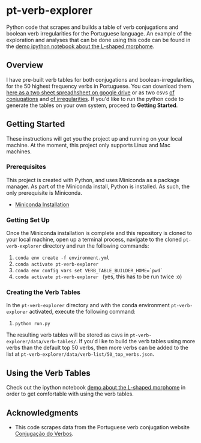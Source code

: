 # pt-verb-explorer

Python code that scrapes and builds a table of verb conjugations and boolean verb irregularities for the Portuguese language.
An example of the exploration and analyses that can be done using this code can be found in the [demo ipython notebook about the L-shaped morphome](https://github.com/bfeif/pt-verb-explorer/blob/master/Demo%2C%20L-shaped%20Morphome.ipynb).

## Overview

I have pre-built verb tables for both conjugations and boolean-irregularities, for the 50 highest frequency verbs in Portuguese. You can download them [here as a two sheet spreadhsheet on google drive](https://docs.google.com/spreadsheets/d/1tv1fjhV5BaeYCNVyje6sY5dxAxSMv_vy0ECVbx0eQN8/edit?usp=sharing) or as two csvs [of conjugations](https://drive.google.com/file/d/1gPWyk7b5PfkpZZesBADqrBqQTq3V0Q33/view?usp=sharing) and [of irregularities](https://drive.google.com/file/d/1Jkb61deb6Ov7qmZO-KpY9v5zIxqx_qP0/view?usp=sharing).
If you'd like to run the python code to generate the tables on your own system, proceed to **Getting Started**.

## Getting Started

These instructions will get you the project up and running on your local machine. At the moment, this project only supports Linux and Mac machines.

### Prerequisites

This project is created with Python, and uses Miniconda as a package manager. As part of the Miniconda install, Python is installed. As such, the only prerequisite is Miniconda.
- [Miniconda Installation](https://docs.conda.io/projects/conda/en/latest/user-guide/install/)

### Getting Set Up

Once the Miniconda installation is complete and this repository is cloned to your local machine, open up a terminal process, navigate to the cloned `pt-verb-explorer` directory and run the following commands:
1. `conda env create -f environment.yml `
2. `conda activate pt-verb-explorer `
3. ```conda env config vars set VERB_TABLE_BUILDER_HOME=`pwd` ```
4. `conda activate pt-verb-explorer ` (yes, this has to be run twice :o)

### Creating the Verb Tables

In the `pt-verb-explorer` directory and with the conda environment `pt-verb-explorer` activated, execute the following command:
1. `python run.py`

The resulting verb tables will be stored as csvs in `pt-verb-explorer/data/verb-tables/`.
If you'd like to build the verb tables using more verbs than the default top 50 verbs, then more verbs can be added to the list at `pt-verb-explorer/data/verb-list/50_top_verbs.json`.

## Using the Verb Tables

Check out the ipython notebook [demo about the L-shaped morphome](https://github.com/bfeif/pt-verb-explorer/blob/master/Demo%2C%20L-shaped%20Morphome.ipynb) in order to get comfortable with using the verb tables.

## Acknowledgments

* This code scrapes data from the Portuguese verb conjugation website [Conjugação do Verbos](https://www.conjugacao.com.br/).